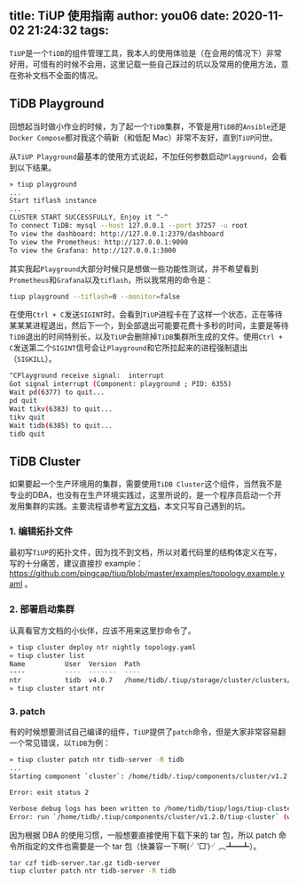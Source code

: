 title: TiUP 使用指南
author: you06
date: 2020-11-02 21:24:32
tags:
---
`TiUP`是一个`TiDB`的组件管理工具，我本人的使用体验是（在会用的情况下）非常好用，可惜有的时候不会用，这里记载一些自己踩过的坑以及常用的使用方法，意在弥补文档不全面的情况。

## TiDB Playground

回想起当时做小作业的时候，为了起一个`TiDB`集群，不管是用`TiDB`的`Ansible`还是`Docker Compose`都对我这个萌新（和低配 Mac）非常不友好，直到`TiUP`问世。

从`TiUP Playground`最基本的使用方式说起，不加任何参数启动`Playground`，会看到以下结果。

```sh
» tiup playground
...
Start tiflash instance
...
CLUSTER START SUCCESSFULLY, Enjoy it ^-^
To connect TiDB: mysql --host 127.0.0.1 --port 37257 -u root
To view the dashboard: http://127.0.0.1:2379/dashboard
To view the Prometheus: http://127.0.0.1:9090
To view the Grafana: http://127.0.0.1:3000
```

其实我起`Playground`大部分时候只是想做一些功能性测试，并不希望看到`Prometheus`和`Grafana`以及`tiflash`，所以我常用的命令是：

```sh
tiup playground --tiflash=0 --monitor=false
```

在使用`Ctrl + C`发送`SIGINT`时，会看到`TiUP`进程卡在了这样一个状态，正在等待某某某进程退出，然后下一个，到全部退出可能要花费十多秒的时间，主要是等待`TiDB`退出的时间特别长，以及`TiUP`会删除掉`TiDB`集群所生成的文件。使用`Ctrl + C`发送第二个`SIGINT`信号会让`Playground`和它所拉起来的进程强制退出（`SIGKILL`）。

```sh
^CPlayground receive signal:  interrupt
Got signal interrupt (Component: playground ; PID: 6355)
Wait pd(6377) to quit...
pd quit
Wait tikv(6383) to quit...
tikv quit
Wait tidb(6385) to quit...
tidb quit
```

## TiDB Cluster

如果要起一个生产环境用的集群，需要使用`TiDB Cluster`这个组件，当然我不是专业的DBA，也没有在生产环境实践过，这里所说的，是一个程序员启动一个开发用集群的实践。主要流程请参考[官方文档](https://docs.pingcap.com/zh/tidb/stable/tiup-cluster)，本文只写自己遇到的坑。

### 1. 编辑拓扑文件

最初写`TiUP`的拓扑文件，因为找不到文档，所以对着代码里的结构体定义在写，写的十分痛苦，建议直接抄 example： https://github.com/pingcap/tiup/blob/master/examples/topology.example.yaml 。

### 2. 部署启动集群

认真看官方文档的小伙伴，应该不用来这里抄命令了。

```sh
» tiup cluster deploy ntr nightly topology.yaml
» tiup cluster list
Name          User  Version  Path                                                      PrivateKey
----          ----  -------  ----                                                      ----------
ntr           tidb  v4.0.7   /home/tidb/.tiup/storage/cluster/clusters/ntr    ...
» tiup cluster start ntr
```

### 3. patch

有的时候想要测试自己编译的组件，`TiUP`提供了`patch`命令，但是大家非常容易翻一个常见错误，以`TiDB`为例：

```sh
» tiup cluster patch ntr tidb-server -R tidb
...
Starting component `cluster`: /home/tidb/.tiup/components/cluster/v1.2.0/tiup-cluster patch ntr tidb-server -R tidb

Error: exit status 2

Verbose debug logs has been written to /home/tidb/tiup/logs/tiup-cluster-debug-2077-11-04-05-14-00.log.
Error: run `/home/tidb/.tiup/components/cluster/v1.2.0/tiup-cluster` (wd:/home/you06/.tiup/data/SFC8xCY) failed: exit status 1
```

因为根据 DBA 的使用习惯，一般想要直接使用下载下来的 tar 包，所以 patch 命令所指定的文件也需要是一个 tar 包（快兼容一下啊(╯‵□′)╯︵┻━┻）。

```sh
tar czf tidb-server.tar.gz tidb-server
tiup cluster patch ntr tidb-server -R tidb
```
